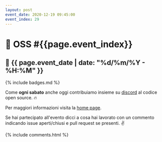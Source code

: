 ```yaml
---
layout: post
event_date: 2020-12-19 09:45:00
event_index: 29
---
```

# 🐧 OSS #{{page.event_index}}

## 📅 {{ page.event_date | date: "%d/%m/%Y - %H:%M" }}

{% include badges.md %}

Come **ogni sabato** anche oggi contribuiamo insieme su
[discord](https://discord.gg/TpEa5Wn) al codice open source. 🔥

Per maggiori informazioni visita la [home page](/).

Se hai partecipato all'evento dicci a cosa hai lavorato con un commento
indicando issue aperti/chiusi e pull request se presenti. ✌

{% include comments.html %}
